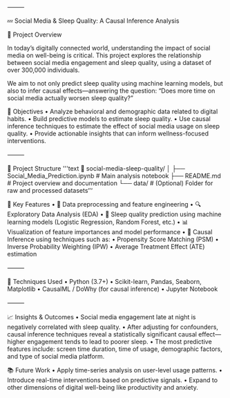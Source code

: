 
⸻

💤 Social Media & Sleep Quality: A Causal Inference Analysis

📌 Project Overview

In today’s digitally connected world, understanding the impact of social media on well-being is critical. This project explores the relationship between social media engagement and sleep quality, using a dataset of over 300,000 individuals.

We aim to not only predict sleep quality using machine learning models, but also to infer causal effects—answering the question: “Does more time on social media actually worsen sleep quality?”

🎯 Objectives
	•	Analyze behavioral and demographic data related to digital habits.
	•	Build predictive models to estimate sleep quality.
	•	Use causal inference techniques to estimate the effect of social media usage on sleep quality.
	•	Provide actionable insights that can inform wellness-focused interventions.

⸻

📂 Project Structure
'''text
📁 social-media-sleep-quality/
│
├── Social_Media_Prediction.ipynb   # Main analysis notebook
├── README.md                       # Project overview and documentation
└── data/                           # (Optional) Folder for raw and processed datasets‘’‘

🧠 Key Features
	•	🧹 Data preprocessing and feature engineering
	•	🔍 Exploratory Data Analysis (EDA)
	•	🤖 Sleep quality prediction using machine learning models (Logistic Regression, Random Forest, etc.)
	•	📊 Visualization of feature importances and model performance
	•	🧪 Causal Inference using techniques such as:
	•	Propensity Score Matching (PSM)
	•	Inverse Probability Weighting (IPW)
	•	Average Treatment Effect (ATE) estimation

⸻

🧪 Techniques Used
	•	Python (3.7+)
	•	Scikit-learn, Pandas, Seaborn, Matplotlib
	•	CausalML / DoWhy (for causal inference)
	•	Jupyter Notebook

⸻

📈 Insights & Outcomes
	•	Social media engagement late at night is negatively correlated with sleep quality.
	•	After adjusting for confounders, causal inference techniques reveal a statistically significant causal effect—higher engagement tends to lead to poorer sleep.
	•	The most predictive features include: screen time duration, time of usage, demographic factors, and type of social media platform.

 📚 Future Work
	•	Apply time-series analysis on user-level usage patterns.
	•	Introduce real-time interventions based on predictive signals.
	•	Expand to other dimensions of digital well-being like productivity and anxiety.
